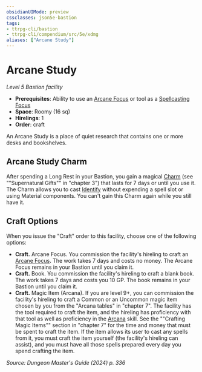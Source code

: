 ```yaml
---
obsidianUIMode: preview
cssclasses: json5e-bastion
tags:
- ttrpg-cli/bastion
- ttrpg-cli/compendium/src/5e/xdmg
aliases: ["Arcane Study"]
---
```

# Arcane Study
*Level 5 Bastion facility*  

- **Prerequisites**: Ability to use an [Arcane Focus](3-Compendium/items/arcane-focus-xphb.md) or tool as a [Spellcasting Focus](3-Compendium/rules/variant-rules/spellcasting-focus-xphb.md)
- **Space**: Roomy (16 sq)
- **Hirelings**: 1
- **Order**: craft

An Arcane Study is a place of quiet research that contains one or more desks and bookshelves.

## Arcane Study Charm

After spending a Long Rest in your Bastion, you gain a magical [Charm](3-Compendium/rewards/arcane-study-charm-xdmg.md) (see ""Supernatural Gifts"" in "chapter 3") that lasts for 7 days or until you use it. The Charm allows you to cast [Identify](3-Compendium/spells/identify-xphb.md) without expending a spell slot or using Material components. You can't gain this Charm again while you still have it.

## Craft Options

When you issue the "Craft" order to this facility, choose one of the following options:

- **Craft.** Arcane Focus. You commission the facility's hireling to craft an [Arcane Focus](3-Compendium/items/arcane-focus-xphb.md). The work takes 7 days and costs no money. The Arcane Focus remains in your Bastion until you claim it.  
- **Craft.** Book. You commission the facility's hireling to craft a blank book. The work takes 7 days and costs you 10 GP. The book remains in your Bastion until you claim it.  
- **Craft.** Magic Item (Arcana). If you are level 9+, you can commission the facility's hireling to craft a Common or an Uncommon magic item chosen by you from the "Arcana tables" in "chapter 7". The facility has the tool required to craft the item, and the hireling has proficiency with that tool as well as proficiency in the [Arcana](3-Compendium/rules/skills.md#Arcana) skill. See the ""Crafting Magic Items"" section in "chapter 7" for the time and money that must be spent to craft the item. If the item allows its user to cast any spells from it, you must craft the item yourself (the facility's hireling can assist), and you must have all those spells prepared every day you spend crafting the item.  

*Source: Dungeon Master's Guide (2024) p. 336*